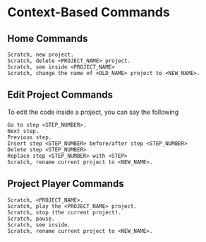 
# Context-Based Commands

## Home Commands
```
Scratch, new project.
Scratch, delete <PROJECT_NAME> project.
Scratch, see inside <PROJECT_NAME>
Scratch, change the name of <OLD_NAME> project to <NEW_NAME>.
```

## Edit Project Commands

To edit the code inside a project, you can say the following
```
Go to step <STEP_NUMBER>.
Next step.
Previous step.
Insert step <STEP_NUMBER> before/after step <STEP_NUMBER>
Delete step <STEP_NUMBER>
Replace step <STEP_NUMBER> with <STEP>
Scratch, rename current project to <NEW_NAME>.
```

## Project Player Commands
```
Scratch, <PROJECT_NAME>.
Scratch, play the <PROJECT_NAME> project.
Scratch, stop (the current project).
Scratch, pause.
Scratch, see inside.
Scratch, rename current project to <NEW_NAME>.

```